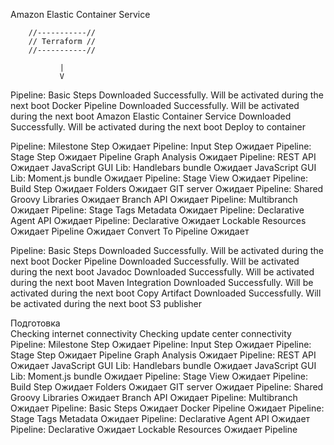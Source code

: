 Amazon Elastic Container Service

        //-----------//
        // Terraform //
        //-----------//

               |
               V
            

Pipeline: Basic Steps	 Downloaded Successfully. Will be activated during the next boot
Docker Pipeline	 Downloaded Successfully. Will be activated during the next boot
Amazon Elastic Container Service	 Downloaded Successfully. Will be activated during the next boot
Deploy to container


Pipeline: Milestone Step	 Ожидает
Pipeline: Input Step	 Ожидает
Pipeline: Stage Step	 Ожидает
Pipeline Graph Analysis	 Ожидает
Pipeline: REST API	 Ожидает
JavaScript GUI Lib: Handlebars bundle	 Ожидает
JavaScript GUI Lib: Moment.js bundle	 Ожидает
Pipeline: Stage View	 Ожидает
Pipeline: Build Step	 Ожидает
Folders	 Ожидает
GIT server	 Ожидает
Pipeline: Shared Groovy Libraries	 Ожидает
Branch API	 Ожидает
Pipeline: Multibranch	 Ожидает
Pipeline: Stage Tags Metadata	 Ожидает
Pipeline: Declarative Agent API	 Ожидает
Pipeline: Declarative	 Ожидает
Lockable Resources	 Ожидает
Pipeline	 Ожидает
Convert To Pipeline	 Ожидает

Pipeline: Basic Steps	 Downloaded Successfully. Will be activated during the next boot
Docker Pipeline	 Downloaded Successfully. Will be activated during the next boot
Javadoc	 Downloaded Successfully. Will be activated during the next boot
Maven Integration	 Downloaded Successfully. Will be activated during the next boot
Copy Artifact	 Downloaded Successfully. Will be activated during the next boot
S3 publisher




Подготовка	
Checking internet connectivity
Checking update center connectivity
Pipeline: Milestone Step	 Ожидает
Pipeline: Input Step	 Ожидает
Pipeline: Stage Step	 Ожидает
Pipeline Graph Analysis	 Ожидает
Pipeline: REST API	 Ожидает
JavaScript GUI Lib: Handlebars bundle	 Ожидает
JavaScript GUI Lib: Moment.js bundle	 Ожидает
Pipeline: Stage View	 Ожидает
Pipeline: Build Step	 Ожидает
Folders	 Ожидает
GIT server	 Ожидает
Pipeline: Shared Groovy Libraries	 Ожидает
Branch API	 Ожидает
Pipeline: Multibranch	 Ожидает
Pipeline: Basic Steps	 Ожидает
Docker Pipeline	 Ожидает
Pipeline: Stage Tags Metadata	 Ожидает
Pipeline: Declarative Agent API	 Ожидает
Pipeline: Declarative	 Ожидает
Lockable Resources	 Ожидает
Pipeline